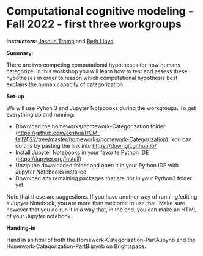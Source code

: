 # Computational cognitive modeling - Fall 2022 - first three workgroups

**Instructors**: [Jeshua Tromp](https://www.universiteitleiden.nl/en/staffmembers/jeshua-tromp#tab-1) and [Beth Lloyd](https://www.universiteitleiden.nl/en/staffmembers/beth-lloyd#tab-1)

**Summary**: 

There are two competing computational hypotheses for how humans categorize. In this workshop you will learn how to test and assess these hypotheses in order to reason which computational hypothesis best explains the human capacity of categorization.

**Set-up**

We will use Pyhon 3 and Jupyter Notebooks during the workgroups. To get everything up and running:
- Download the homeworks/homework-Categorization folder (https://github.com/JeshuaT/CM-fall2022/tree/master/homeworks/homework-Categorization). You can do this by pasting the link into https://downgit.github.io/
- Install Jupyter Notebooks in your favorite Python IDE (https://jupyter.org/install)
- Unzip the downloaded folder and open it in your Python IDE with Jupyter Notebooks installed
- Download any remaining packages that are not in your Python3 folder yet

Note that these are suggestions. If you have another way of running/editing a Jupyer Notebook, you are more than welcome to use that. Make sure however that you do run it in a way that, in the end, you can make an HTML of your Jupyter notebook.

**Handing-in**

Hand in an html of both the Homework-Categorization-PartA.ipynb and the Homework-Categorization-PartB.ipynb on Brightspace. 
